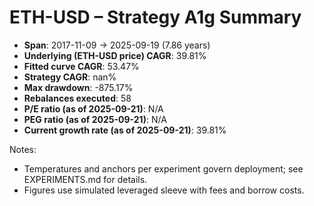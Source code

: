 # ETH-USD – Strategy A1g Summary

- **Span**: 2017-11-09 → 2025-09-19 (7.86 years)
- **Underlying (ETH-USD price) CAGR**: 39.81%
- **Fitted curve CAGR**: 53.47%
- **Strategy CAGR**: nan%
- **Max drawdown**: -875.17%
- **Rebalances executed**: 58
- **P/E ratio (as of 2025-09-21)**: N/A
- **PEG ratio (as of 2025-09-21)**: N/A
- **Current growth rate (as of 2025-09-21)**: 39.81%

Notes:

- Temperatures and anchors per experiment govern deployment; see EXPERIMENTS.md for details.
- Figures use simulated leveraged sleeve with fees and borrow costs.

